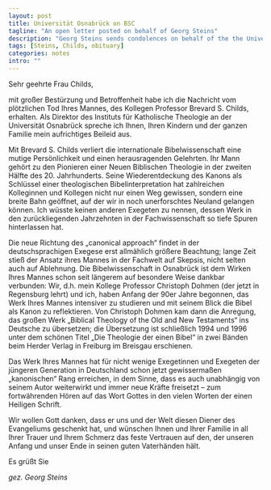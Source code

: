 ```yaml
---
layout: post
title: Universität Osnabrück on BSC
tagline: "An open letter posted on behalf of Georg Steins"
description: "Georg Steins sends condolences on behalf of the the Universität Osnabrück, because “wir in Osanbrück viel zu verdanken haben.”"
tags: [Steins, Childs, obituary]
categories: notes
intro: ""
---
```


Sehr geehrte Frau Childs,

mit großer Bestürzung und Betroffenheit habe ich die Nachricht vom
plötzlichen Tod Ihres Mannes, des Kollegen Professor Brevard S. Childs,
erhalten. Als Direktor des Instituts für Katholische Theologie an der
Universität Osnabrück spreche ich Ihnen, Ihren Kindern und der ganzen
Familie mein aufrichtiges Beileid aus.

Mit Brevard S. Childs verliert die internationale Bibelwissenschaft eine
mutige Persönlichkeit und einen herausragenden Gelehrten. Ihr Mann
gehört zu den Pionieren einer Neuen Biblischen Theologie in der zweiten
Hälfte des 20. Jahrhunderts. Seine Wiederentdeckung des Kanons als
Schlüssel einer theologischen Bibelinterpretation hat zahlreichen
Kolleginnen und Kollegen nicht nur einen Weg gewissen, sondern eine
breite Bahn geöffnet, auf der wir in noch unerforschtes Neuland gelangen
können. Ich wüsste keinen anderen Exegeten zu nennen, dessen Werk in den
zurückliegenden Jahrzehnten in der Fachwissenschaft so tiefe Spuren
hinterlassen hat.

Die neue Richtung des „canonical approach“ findet in der
deutschsprachigen Exegese erst allmählich größere Beachtung; lange Zeit
stieß der Ansatz ihres Mannes in der Fachwelt auf Skepsis, nicht selten
auch auf Ablehnung. Die Bibelwissenschaft in Osnabrück ist dem Wirken
Ihres Mannes schon seit längerem auf besondere Weise dankbar verbunden:
Wir, d.h. mein Kollege Professor Christoph Dohmen (der jetzt in
Regensburg lehrt) und ich, haben Anfang der 90er Jahre begonnen, das
Werk Ihres Mannes intensiver zu studieren und mit seinem Blick die Bibel
als Kanon zu reflektieren. Von Christoph Dohmen kam dann die Anregung,
das großen Werk „Biblical Theology of the Old and New Testaments“ ins
Deutsche zu übersetzen; die Übersetzung ist schließlich 1994 und 1996
unter dem schönen Titel „Die Theologie der einen Bibel“ in zwei Bänden
beim Herder Verlag in Freiburg im Breisgau erschienen.

Das Werk Ihres Mannes hat für nicht wenige Exegetinnen und Exegeten der
jüngeren Generation in Deutschland schon jetzt gewissermaßen
„kanonischen“ Rang erreichen, in dem Sinne, dass es auch unabhängig von
seinem Autor weiterwirkt und immer neue Kräfte freisetzt – zum
fortwährenden Hören auf das Wort Gottes in den vielen Worten der einen
Heiligen Schrift.

Wir wollen Gott danken, dass er uns und der Welt diesen Diener des
Evangeliums geschenkt hat, und wünschen Ihnen und Ihrer Familie in all
Ihrer Trauer und Ihrem Schmerz das feste Vertrauen auf den, der unseren
Anfang und unser Ende in seinen guten Vaterhänden hält.

Es grüßt Sie

*gez. Georg Steins*